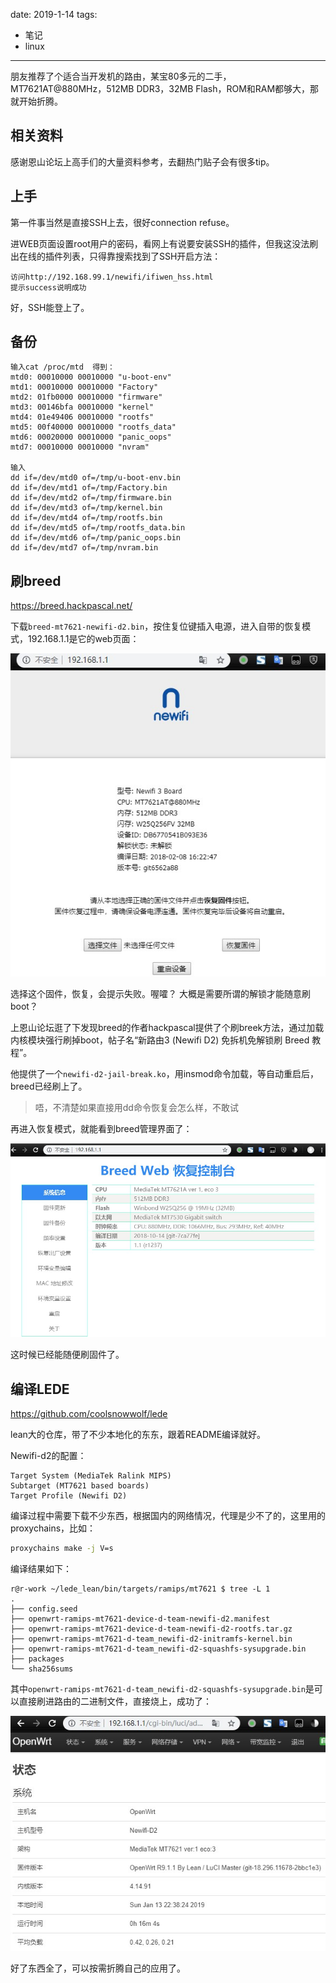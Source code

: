 
date: 2019-1-14
tags: 
- 笔记
- linux
---

朋友推荐了个适合当开发机的路由，某宝80多元的二手，MT7621AT@880MHz，512MB DDR3，32MB Flash，ROM和RAM都够大，那就开始折腾。

<!--more-->

## 相关资料

感谢恩山论坛上高手们的大量资料参考，去翻热门贴子会有很多tip。

## 上手

第一件事当然是直接SSH上去，很好connection refuse。

进WEB页面设置root用户的密码，看网上有说要安装SSH的插件，但我这没法刷出在线的插件列表，只得靠搜索找到了SSH开启方法：

```
访问http://192.168.99.1/newifi/ifiwen_hss.html
提示success说明成功
```

好，SSH能登上了。

## 备份

```
输入cat /proc/mtd  得到：
mtd0: 00010000 00010000 "u-boot-env"
mtd1: 00010000 00010000 "Factory"
mtd2: 01fb0000 00010000 "firmware"
mtd3: 00146bfa 00010000 "kernel"
mtd4: 01e49406 00010000 "rootfs"
mtd5: 00f40000 00010000 "rootfs_data"
mtd6: 00020000 00010000 "panic_oops"
mtd7: 00010000 00010000 "nvram"

输入
dd if=/dev/mtd0 of=/tmp/u-boot-env.bin
dd if=/dev/mtd1 of=/tmp/Factory.bin
dd if=/dev/mtd2 of=/tmp/firmware.bin
dd if=/dev/mtd3 of=/tmp/kernel.bin
dd if=/dev/mtd4 of=/tmp/rootfs.bin
dd if=/dev/mtd5 of=/tmp/rootfs_data.bin
dd if=/dev/mtd6 of=/tmp/panic_oops.bin
dd if=/dev/mtd7 of=/tmp/nvram.bin
```

## 刷breed

https://breed.hackpascal.net/

下载`breed-mt7621-newifi-d2.bin`，按住复位键插入电源，进入自带的恢复模式，192.168.1.1是它的web页面：

![boot-web](_assets/Newifi-d2路由器折腾笔记/boot-web.jpg)

选择这个固件，恢复，会提示失败。喔嚯？
大概是需要所谓的解锁才能随意刷boot？

上恩山论坛逛了下发现breed的作者hackpascal提供了个刷breek方法，通过加载内核模块强行刷掉boot，帖子名“新路由3 (Newifi D2) 免拆机免解锁刷 Breed 教程”。

他提供了一个`newifi-d2-jail-break.ko`，用insmod命令加载，等自动重启后，breed已经刷上了。

> 唔，不清楚如果直接用dd命令恢复会怎么样，不敢试

再进入恢复模式，就能看到breed管理界面了：

![boot-breed](_assets/Newifi-d2路由器折腾笔记/boot-breed.jpg)

这时候已经能随便刷固件了。


## 编译LEDE

https://github.com/coolsnowwolf/lede

lean大的仓库，带了不少本地化的东东，跟着README编译就好。

Newifi-d2的配置：

```none
Target System (MediaTek Ralink MIPS)
Subtarget (MT7621 based boards)
Target Profile (Newifi D2)
```

编译过程中需要下载不少东西，根据国内的网络情况，代理是少不了的，这里用的proxychains，比如：

```bash
proxychains make -j V=s
```

编译结果如下：

```none
r@r-work ~/lede_lean/bin/targets/ramips/mt7621 $ tree -L 1
.
├── config.seed
├── openwrt-ramips-mt7621-device-d-team-newifi-d2.manifest
├── openwrt-ramips-mt7621-device-d-team-newifi-d2-rootfs.tar.gz
├── openwrt-ramips-mt7621-d-team_newifi-d2-initramfs-kernel.bin
├── openwrt-ramips-mt7621-d-team_newifi-d2-squashfs-sysupgrade.bin
├── packages
└── sha256sums
```

其中`openwrt-ramips-mt7621-d-team_newifi-d2-squashfs-sysupgrade.bin`是可以直接刷进路由的二进制文件，直接烧上，成功了：

![openwrt-status](_assets/Newifi-d2路由器折腾笔记/openwrt-status.jpg)

好了东西全了，可以按需折腾自己的应用了。
